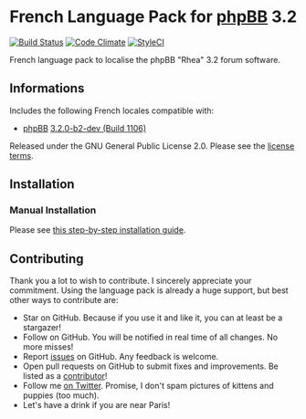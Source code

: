 # French Language Pack for [phpBB](https://www.phpbb.com/) 3.2
[![Build Status](https://travis-ci.org/maelsoucaze/phpbb-language-fr.svg?branch=3.2.x)](https://travis-ci.org/maelsoucaze/phpbb-language-fr) [![Code Climate](https://codeclimate.com/github/maelsoucaze/phpbb-language-fr/badges/gpa.svg)](https://codeclimate.com/github/maelsoucaze/phpbb-language-fr) [![StyleCI](https://styleci.io/repos/18012355/shield)](https://styleci.io/repos/18012355)

French language pack to localise the phpBB "Rhea" 3.2 forum software.

## Informations

Includes the following French locales compatible with:

- [phpBB](https://github.com/phpbb/phpbb) [3.2.0-b2-dev (Build 1106)](https://bamboo.phpbb.com/browse/PHPBB3-RHEA-1106)

Released under the GNU General Public License 2.0. Please see the [license terms](https://github.com/maelsoucaze/phpbb-language-fr/blob/3.2.x/language/fr/LICENSE).

## Installation

### Manual Installation

Please see [this step-by-step installation guide](https://github.com/maelsoucaze/phpbb-language-fr/wiki/Documentation).

## Contributing

Thank you a lot to wish to contribute. I sincerely appreciate your commitment. Using the language pack is already a huge support, but best other ways to contribute are:

- Star on GitHub. Because if you use it and like it, you can at least be a stargazer!
- Follow on GitHub. You will be notified in real time of all changes. No more misses!
- Report [issues](https://github.com/maelsoucaze/phpbb-language-fr/issues) on GitHub. Any feedback is welcome.
- Open pull requests on GitHub to submit fixes and improvements. Be listed as a [contributor](https://github.com/maelsoucaze/phpbb-language-fr/graphs/contributors)!
- Follow me [on Twitter](https://twitter.com/maelsoucaze). Promise, I don't spam pictures of kittens and puppies (too much).
- Let's have a drink if you are near Paris!
